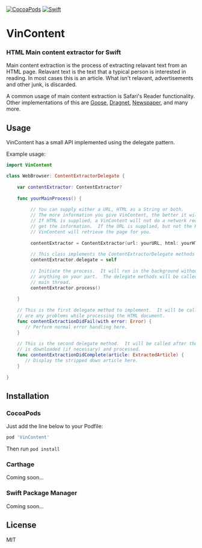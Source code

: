 [![CocoaPods](https://img.shields.io/cocoapods/p/VinContent.svg?maxAge=3601)](#)
[![Swift](https://img.shields.io/badge/Swift-4.0-F16D39.svg?style=flat)](#)

# VinContent

### HTML Main content extractor for Swift

Main content extraction is the process of extracting relavant text from an HTML page.  Relavant text is the
text that a typical person is interested in reading.  In most cases this is an article.  What isn't relavant,
advertisements and other junk, is discarded.

A common usage of main content extraction is Safari's Reader functionality.  Other implementations of this are
[Goose](https://github.com/GravityLabs/goose), [Dragnet](https://github.com/dragnet-org/dragnet), [Newspaper](https://github.com/codelucas/newspaper), and many more.

Usage
-----

VinContent has a small API implemented using the delegate pattern.  

Example usage:

```Swift
import VinContent

class WebBrowser: ContentExtractorDelegate {
    
    var contentExtractor: ContentExtractor?
    
    func yourMainProcess() {
         
         // You can supply either a URL, HTML as a String or both.
         // The more information you give VinContent, the better it will do.
         // If HTML is supplied, a VinContent will not do a network request to
         // get the information.  If the URL is supplied, but not the HTML
         // VinContent will retrieve the page for you.
         
         contentExtractor = ContentExtractor(url: yourURL, html: yourHTML)
         
         // This class implements the ContentExtractorDelegate methods
         contentExtractor.delegate = self
         
         // Initiate the process.  It will run in the background without doing
         // anything on your part.  The delegate methods will be called on the
         // main thread.
         contentExtractor.process()
         
    }
    
    // This is the first delegate method to implement.  It will be called if there
    // are any problems while processing the HTML document.
    func contentExtractionDidFail(with error: Error) {
       // Perform normal error handling here.
    }
    
    // This is the second delegate method.  It will be called after the page
    // is downloaded (if necessary) and processed.
    func contentExtractionDidComplete(article: ExtractedArticle) {
       // Display the stripped down article here.
    }
    
}
```

Installation
------------

### CocoaPods

Just add the line below to your Podfile:

```ruby
pod 'VinContent'
```

Then run `pod install`

### Carthage

Coming soon...

### Swift Package Manager

Coming soon...

License
-------

MIT


